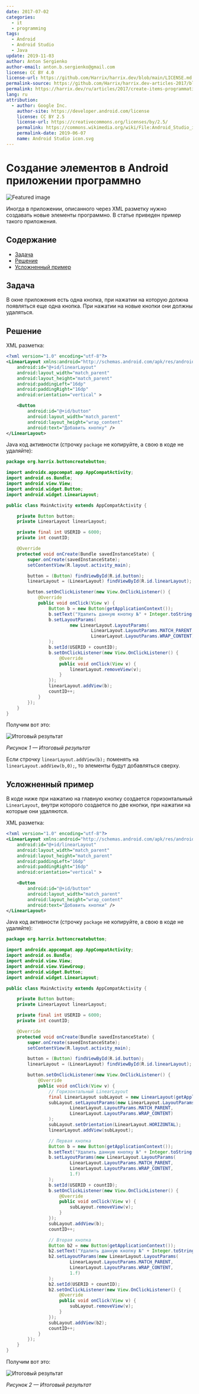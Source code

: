 ```yaml
---
date: 2017-07-02
categories:
  - it
  - programming
tags:
  - Android
  - Android Studio
  - Java
update: 2019-11-03
author: Anton Sergienko
author-email: anton.b.sergienko@gmail.com
license: CC BY 4.0
license-url: https://github.com/Harrix/harrix.dev/blob/main/LICENSE.md
permalink-source: https://github.com/Harrix/harrix.dev-articles-2017/blob/main/create-items-programmatically/create-items-programmatically.md
permalink: https://harrix.dev/ru/articles/2017/create-items-programmatically/
lang: ru
attribution:
  - author: Google Inc.
    author-site: https://developer.android.com/license
    license: CC BY 2.5
    license-url: https://creativecommons.org/licenses/by/2.5/
    permalink: https://commons.wikimedia.org/wiki/File:Android_Studio_icon.svg
    permalink-date: 2019-06-07
    name: Android Studio icon.svg
---
```


# Создание элементов в Android приложении программно

![Featured image](featured-image.svg)

Иногда в приложении, описанного через XML разметку нужно создавать новые элементы программно. В статье приведен пример такого приложения.

## Содержание

- [Задача](#задача)
- [Решение](#решение)
- [Усложненный пример](#усложненный-пример)

## Задача

В окне приложения есть одна кнопка, при нажатии на которую должна появляться еще одна кнопка. При нажатии на новые кнопки они должны удаляться.

## Решение

XML разметка:

```xml
<?xml version="1.0" encoding="utf-8"?>
<LinearLayout xmlns:android="http://schemas.android.com/apk/res/android"
    android:id="@+id/linearLayout"
    android:layout_width="match_parent"
    android:layout_height="match_parent"
    android:paddingLeft="16dp"
    android:paddingRight="16dp"
    android:orientation="vertical" >

    <Button
        android:id="@+id/button"
        android:layout_width="match_parent"
        android:layout_height="wrap_content"
        android:text="Добавить кнопку" />
</LinearLayout>
```

Java код активности (строчку `package` не копируйте, а свою в коде не удаляйте):

```java
package org.harrix.buttoncreatebutton;

import androidx.appcompat.app.AppCompatActivity;
import android.os.Bundle;
import android.view.View;
import android.widget.Button;
import android.widget.LinearLayout;

public class MainActivity extends AppCompatActivity {

    private Button button;
    private LinearLayout linearLayout;

    private final int USERID = 6000;
    private int countID;

    @Override
    protected void onCreate(Bundle savedInstanceState) {
        super.onCreate(savedInstanceState);
        setContentView(R.layout.activity_main);

        button = (Button) findViewById(R.id.button);
        linearLayout = (LinearLayout) findViewById(R.id.linearLayout);

        button.setOnClickListener(new View.OnClickListener() {
            @Override
            public void onClick(View v) {
                Button b = new Button(getApplicationContext());
                b.setText("Удалить данную кнопку №" + Integer.toString(countID + 1));
                b.setLayoutParams(
                        new LinearLayout.LayoutParams(
                                LinearLayout.LayoutParams.MATCH_PARENT,
                                LinearLayout.LayoutParams.WRAP_CONTENT)
                );
                b.setId(USERID + countID);
                b.setOnClickListener(new View.OnClickListener() {
                    @Override
                    public void onClick(View v) {
                        linearLayout.removeView(v);
                    }
                });
                linearLayout.addView(b);
                countID++;
            }
        });
    }
}
```

Получим вот это:

![Итоговый результат](img/result_01.avif)

_Рисунок 1 — Итоговый результат_

Если строчку `linearLayout.addView(b);` поменять на `linearLayout.addView(b,0);`, то элементы будут добавляться сверху.

## Усложненный пример

В коде ниже при нажатию на главную кнопку создается горизонтальный `LinearLayout`, внутри которого создается по две кнопки, при нажатии на которые они удаляются.

XML разметка:

```xml
<?xml version="1.0" encoding="utf-8"?>
<LinearLayout xmlns:android="http://schemas.android.com/apk/res/android"
    android:id="@+id/linearLayout"
    android:layout_width="match_parent"
    android:layout_height="match_parent"
    android:paddingLeft="16dp"
    android:paddingRight="16dp"
    android:orientation="vertical" >

    <Button
        android:id="@+id/button"
        android:layout_width="match_parent"
        android:layout_height="wrap_content"
        android:text="Добавить кнопки" />
</LinearLayout>
```

Java код активности (строчку `package` не копируйте, а свою в коде не удаляйте):

```java
package org.harrix.buttoncreatebutton;

import androidx.appcompat.app.AppCompatActivity;
import android.os.Bundle;
import android.view.View;
import android.view.ViewGroup;
import android.widget.Button;
import android.widget.LinearLayout;

public class MainActivity extends AppCompatActivity {

    private Button button;
    private LinearLayout linearLayout;

    private final int USERID = 6000;
    private int countID;

    @Override
    protected void onCreate(Bundle savedInstanceState) {
        super.onCreate(savedInstanceState);
        setContentView(R.layout.activity_main);

        button = (Button) findViewById(R.id.button);
        linearLayout = (LinearLayout) findViewById(R.id.linearLayout);

        button.setOnClickListener(new View.OnClickListener() {
            @Override
            public void onClick(View v) {
                // Горизонтальный LinearLayout
                final LinearLayout subLayout = new LinearLayout(getApplicationContext());
                subLayout.setLayoutParams(new LinearLayout.LayoutParams(
                        LinearLayout.LayoutParams.MATCH_PARENT,
                        LinearLayout.LayoutParams.WRAP_CONTENT)
                );
                subLayout.setOrientation(LinearLayout.HORIZONTAL);
                linearLayout.addView(subLayout);

                // Первая кнопка
                Button b = new Button(getApplicationContext());
                b.setText("Удалить данную кнопку №" + Integer.toString(countID + 1));
                b.setLayoutParams(new LinearLayout.LayoutParams(
                        LinearLayout.LayoutParams.MATCH_PARENT,
                        LinearLayout.LayoutParams.WRAP_CONTENT,
                        1.f)
                );
                b.setId(USERID + countID);
                b.setOnClickListener(new View.OnClickListener() {
                    @Override
                    public void onClick(View v) {
                        subLayout.removeView(v);
                    }
                });
                subLayout.addView(b);
                countID++;

                // Вторая кнопка
                Button b2 = new Button(getApplicationContext());
                b2.setText("Удалить данную кнопку №" + Integer.toString(countID + 1));
                b2.setLayoutParams(new LinearLayout.LayoutParams(
                        LinearLayout.LayoutParams.MATCH_PARENT,
                        LinearLayout.LayoutParams.WRAP_CONTENT,
                        1.f)
                );
                b2.setId(USERID + countID);
                b2.setOnClickListener(new View.OnClickListener() {
                    @Override
                    public void onClick(View v) {
                        subLayout.removeView(v);
                    }
                });
                subLayout.addView(b2);
                countID++;
            }
        });
    }
}
```

Получим вот это:

![Итоговый результат](img/result_02.avif)

_Рисунок 2 — Итоговый результат_
